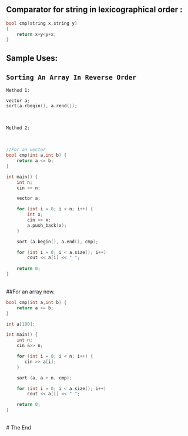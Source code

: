 ## Comparator for string in lexicographical order :

```cpp
bool cmp(string x,string y) 
{
	return x+y<y+x;
}
```


## Sample Uses:
## ``Sorting An Array In Reverse Order``<br>
``Method 1:``
<br>


```cpp
vector a;
sort(a.rbegin(), a.rend());
```

<br>

``Method 2:``

<br>

```cpp
//For an vector
bool cmp(int a,int b) {
    return a <= b;
}

int main() {
    int n;
    cin >> n;

    vector a;

    for (int i = 0; i < n; i++) {
        int x;
        cin >> x;
        a.push_back(x);
    }

    sort (a.begin(), a.end(), cmp);

    for (int i = 0; i < a.size(); i++)
        cout << a[i] << " ";
    
    return 0;
}
```

<br>
##For an array now.
<br>

```cpp
bool cmp(int a,int b) {
    return a <= b;
}

int a[100];

int main() {
    int n;
    cin &>> n;

    for (int i = 0; i < n; i++) {
       cin >> a[i];
    }

    sort (a, a + n, cmp);

    for (int i = 0; i < a.size(); i++)
        cout << a[i] << " ";

    return 0;
}
```

<br>
# The End
